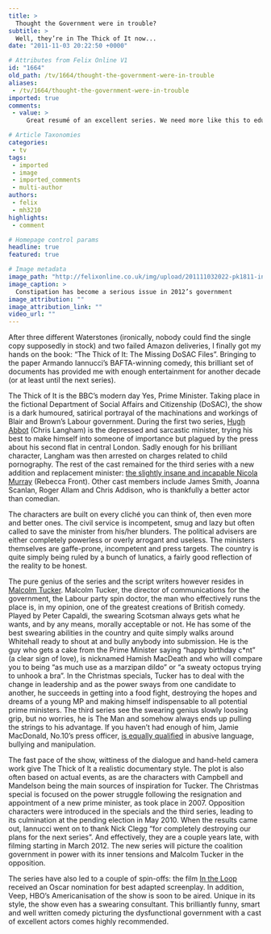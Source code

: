 ```yaml
---
title: >
  Thought the Government were in trouble?
subtitle: >
  Well, they’re in The Thick of It now...
date: "2011-11-03 20:22:50 +0000"

# Attributes from Felix Online V1
id: "1664"
old_path: /tv/1664/thought-the-government-were-in-trouble
aliases:
 - /tv/1664/thought-the-government-were-in-trouble
imported: true
comments:
 - value: >
     Great resumé of an excellent series. We need more like this to educate the next generation of bummy leaders. Murdoch can role over - we dont need him to wantonly hack everyone when its all public domain.,I can't wait until their take on phone-hacking and nick clegg

# Article Taxonomies
categories:
 - tv
tags:
 - imported
 - image
 - imported_comments
 - multi-author
authors:
 - felix
 - mh3210
highlights:
 - comment

# Homepage control params
headline: true
featured: true

# Image metadata
image_path: "http://felixonline.co.uk/img/upload/201111032022-pk1811-in-the-thick-of-it.jpg"
image_caption: >
  Constipation has become a serious issue in 2012’s government
image_attribution: ""
image_attribution_link: ""
video_url: ""
---
```


After three different Waterstones (ironically, nobody could find the single copy supposedly in stock) and two failed Amazon deliveries, I finally got my hands on the book: “The Thick of It: The Missing DoSAC Files”. Bringing to the paper Armando Iannucci’s BAFTA-winning comedy, this brilliant set of documents has provided me with enough entertainment for another decade (or at least until the next series).

The Thick of It is the BBC’s modern day Yes, Prime Minister. Taking place in the fictional Department of Social Affairs and Citizenship (DoSAC), the show is a dark humoured, satirical portrayal of the machinations and workings of Blair and Brown’s Labour government. During the first two series, [Hugh Abbot](http://www.youtube.com/watch?v=thFwtJgoo7Y) (Chris Langham) is the depressed and sarcastic minister, trying his best to make himself into someone of importance but plagued by the press about his second flat in central London. Sadly enough for his brilliant character, Langham was then arrested on charges related to child pornography. The rest of the cast remained for the third series with a new addition and replacement minister: [the slightly insane and incapable Nicola Murray](http://www.youtube.com/watch?v=ijLDJGfO5K8&feature=related) (Rebecca Front). Other cast members include James Smith, Joanna Scanlan, Roger Allam and Chris Addison, who is thankfully a better actor than comedian.

The characters are built on every cliché you can think of, then even more and better ones. The civil service is incompetent, smug and lazy but often called to save the minister from his/her blunders. The political advisers are either completely powerless or overly arrogant and useless. The ministers themselves are gaffe-prone, incompetent and press targets. The country is quite simply being ruled by a bunch of lunatics, a fairly good reflection of the reality to be honest.

The pure genius of the series and the script writers however resides in [Malcolm Tucker](http://www.youtube.com/watch?v=JjAyazqtQj8). Malcolm Tucker, the director of communications for the government, the Labour party spin doctor, the man who effectively runs the place is, in my opinion, one of the greatest creations of British comedy. Played by Peter Capaldi, the swearing Scotsman always gets what he wants, and by any means, morally acceptable or not. He has some of the best swearing abilities in the country and quite simply walks around Whitehall ready to shout at and bully anybody into submission. He is the guy who gets a cake from the Prime Minister saying “happy birthday c*nt” (a clear sign of love), is nicknamed Hamish MacDeath and who will compare you to being “as much use as a marzipan dildo” or “a sweaty octopus trying to unhook a bra”. In the Christmas specials, Tucker has to deal with the change in leadership and as the power sways from one candidate to another, he succeeds in getting into a food fight, destroying the hopes and dreams of a young MP and making himself indispensable to all potential prime ministers. The third series see the swearing genius slowly loosing grip, but no worries, he is The Man and somehow always ends up pulling the strings to his advantage. If you haven’t had enough of him, Jamie MacDonald, No.10’s press officer, [is equally qualified](http://www.youtube.com/watch?v=pzszTRCoj44) in abusive language, bullying and manipulation.

The fast pace of the show, wittiness of the dialogue and hand-held camera work give The Thick of It a realistic documentary style. The plot is also often based on actual events, as are the characters with Campbell and Mandelson being the main sources of inspiration for Tucker. The Christmas special is focused on the power struggle following the resignation and appointment of a new prime minister, as took place in 2007. Opposition characters were introduced in the specials and the third series, leading to its culmination at the pending election in May 2010. When the results came out, Iannucci went on to thank Nick Clegg “for completely destroying our plans for the next series”. And effectively, they are a couple years late, with filming starting in March 2012. The new series will picture the coalition government in power with its inner tensions and Malcolm Tucker in the opposition.

The series have also led to a couple of spin-offs: the film [In the Loop](http://www.youtube.com/watch?v=dQrqMkCuHqA) received an Oscar nomination for best adapted screenplay. In addition, Veep, HBO’s Americanisation of the show is soon to be aired. Unique in its style, the show even has a swearing consultant. This brilliantly funny, smart and well written comedy picturing the dysfunctional government with a cast of excellent actors comes highly recommended.
